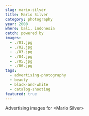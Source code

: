 ```yaml
---
slag: mario-silver
title: Mario Silver
category: photography
year: 2008
where: bali, indonesia
catch: powered by
images:
  - ./01.jpg
  - ./02.jpg
  - ./03.jpg
  - ./04.jpg
  - ./05.jpg
  - ./06.jpg
tags:
  - advertising-photography
  - beauty
  - black-and-white
  - catalog-shooting
featured: true
---
```


Advertising images for &lt;Mario Silver&gt;
